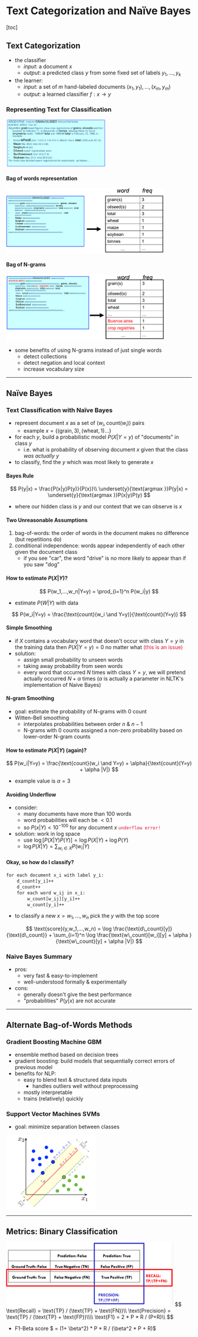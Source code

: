 # Text Categorization and Naïve Bayes

[toc]

## Text Categorization

- the classifier
  - *input*: a document $x$
  - *output*: a predicted class $y$ from some fixed set of labels $y_1,...,y_k$
- the learner:
  - *input*: a set of $m$ hand-labeled documents $(x_1,y_1),...,(x_m,y_m)$
  - *output*: a learned classifier $f:x\rightarrow y$

### Representing Text for Classification 

<img src="images/image-20231004182759933.png" alt="image-20231004182759933" style="zoom:33%;" />

#### Bag of words representation

<img src="images/image-20231004182830911.png" alt="image-20231004182830911" style="zoom:50%;" />

#### Bag of N-grams

<img src="images/image-20231004182847553.png" alt="image-20231004182847553" style="zoom:50%;" />

- some benefits of using N-grams instead of just single words
  - detect collections
  - detect negation and local context
  - increase vocabulary size

---

## Naïve Bayes

### Text Classification with Naïve Bayes

- represent document $x$ as a set of $(w_i, \text{count}(w_i))$ pairs
  - example $x = \{(\text{grain}, 3), (\text{wheat}, 1)...\}$
- for each $y$, build a probabilistic model $P(X|Y=y)$ of "documents" in class $y$
  - i.e. what is probability of observing document $x$ given that the class *was actually* $y$ 
- to classify, find the $y$ which was most likely to generate $x$

#### Bayes Rule

$$
P(y|x) = \frac{P(x|y)P(y)}{P(x)}\\
\underset{y}{\text{argmax }}P(y|x) = \underset{y}{\text{argmax }}P(x|y)P(y)
$$

- where our hidden class is $y$ and our context that we can observe is $x$

#### Two Unreasonable Assumptions

1. bag-of-words: the order of words in the document makes no difference (but repetitions do)
2. conditional independence: words appear independently of each other given the document class
   - if you see "car", the word "drive" is no more likely to appear than if you saw "dog"

#### How to estimate $P(X|Y)$?

$$
P(w_1,...,w_n|Y=y) = \prod_{i=1}^n P(w_i|y)
$$

- estimate $P(W|Y)$ with data

$$
P(w_i|Y=y) = \frac{\text{count}(w_i \and Y=y)}{\text{count}(Y=y)}
$$

#### Simple Smoothing

- if $X$ contains a vocabulary word that doesn't occur with class $Y=y$ in the training data then $P(X|Y=y)=0$ no matter what <span style="color:crimson">(this is an issue)</span>
- solution:
  - assign small probability to unseen words
  - taking away probability from seen words
  - every word that occurred $N$ times with class $Y=y$, we will pretend actually occurred $N+\alpha$ times ($\alpha$ is actually a parameter in NLTK's implementation of Naive Bayes)

#### N-gram Smoothing

- goal: estimate the probability of N-grams with 0 count
- Witten-Bell smoothing
  - interpolates probabilities between order $n$ & $n-1$
  - N-grams with 0 counts assigned a non-zero probability based on lower-order N-gram counts

#### How to estimate $P(X|Y)$ (again)?

$$
P(w_i|Y=y) = \frac{\text{count}(w_i \and Y=y) + \alpha}{\text{count}(Y=y) + \alpha |V|}
$$

- example value is $\alpha = 3$

#### Avoiding Underflow

- consider:
  - many documents have more than 100 words
  - word probabilities will each be $<0.1$
  - so $P(x|Y)<10^{-100}$ for any document $x$ <span style="color:crimson">`underflow error!`</span>
- solution: work in log space
  - use $\log[P(X|Y)P(Y)] = \log P(X|Y)+\log P(Y)$
  - $\log P(X|Y) = \sum_{w_i \in X} P(w_i|Y)$

#### Okay, so how do I classify?

```pseudocode
for each document x_i with label y_i:
	d_count[y_i]++
	d_count++
	for each word w_ij in x_i:
		w_count[w_ij][y_i]++
		w_count[y_i]++
```

- to classify a new $x=w_1,...,w_n$ pick the $y$ with the top score

$$
\text{score}(y,w_1,...,w_n) = \log \frac{\text{d\_count}[y]}{\text{d\_count}} + \sum_{i=1}^n \log \frac{\text{w\_count}[w_i][y] + \alpha }{\text{w\_count}[y] + \alpha |V|}
$$

### Naive Bayes Summary

- pros:
  - very fast & easy-to-implement
  - well-understood formally & experimentally
- cons:
  - generally doesn't give the best performance
  - "probabilities" $P(y|x)$ are not accurate

---

## Alternate Bag-of-Words Methods

### Gradient Boosting Machine GBM

- ensemble method based on decision trees
- gradient boosting: build models that sequentially correct errors of previous model
- benefits for NLP:
  - easy to blend text & structured data inputs
    - handles outliers well without preprocessing
  - mostly interpretable
  - trains (relatively) quickly 

### Support Vector Machines SVMs

- goal: minimize separation between classes

<img src="images/image-20231004191445217.png" alt="image-20231004191445217" style="zoom:50%;" />

---

## Metrics: Binary Classification

<img src="images/image-20231004191527055.png" alt="image-20231004191527055" style="zoom:50%;" />
$$
\text{Recall} = \text{TP} / (\text{TP} + \text{FN})\\
\text{Precision} = \text{TP} / (\text{TP} + \text{FP})\\\\
\text{F1} = 2 * P * R / (P+R)\\
$$

- F1-Beta score $ = (1+ \beta^2) * P * R / (\beta^2 * P + R)$
